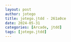 ```yaml
---
layout: post
author: jotego
title: jotego.jtdd - 261a0ce
date: 2024-05-31
categories: [Arcade, jtdd]
tags: [jotego.jtdd]
---
```


